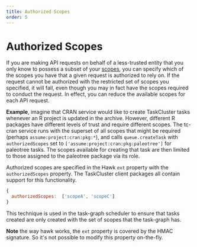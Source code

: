 ```yaml
---
title: Authorized Scopes
order: 5
---
```

Authorized Scopes
=================

If you are making API requests on behalf of a less-trusted entity that you only
know to possess a subset of your [scopes](../scopes/), you can specify which of
the scopes you have that a given request is authorized to rely on. If the
request cannot be authorized with the restricted set of scopes you specified,
it will fail, even though you may in fact have the scopes required to conduct
the request.  In effect, you can reduce the available scopes for each API
request.

**Example**, imagine that CRAN service would like to create TaskCluster tasks
whenever an R project is updated in the archive.  However, different R packages
have different levels of trust and require different scopes.  The tc-cran
service runs with the superset of all scopes that might be required (perhaps
`assume:project:cran:pkg:*`), and calls `queue.createTask` with
`authorizedScopes` set to `['assume:project:cran:pkg:paleotree']` for paleotree
tasks.  The scopes available for creating that task are then limited to those
assigned to the paleotree package via its role.

Authorized scopes are specified in the Hawk `ext` property with the
`authorizedScopes` property.  The TaskCluster client packages all contain
support for this functionality.

```js
{
  authorizedScopes:  ['scopeA', 'scopeC']
}
```

This technique is used in the task-graph scheduler to ensure that tasks created
are only created with the set of scopes that the task-graph has.

**Note** the way hawk works, the `ext` property is covered by the HMAC
signature. So it's not possible to modify this property on-the-fly.
